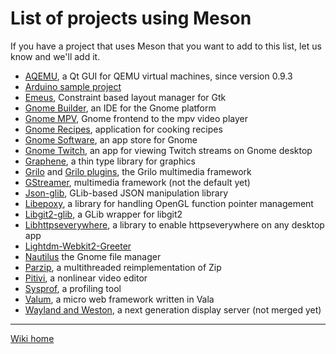 # List of projects using Meson 

If you have a project that uses Meson that you want to add to this list, let us know and we'll add it.

 - [AQEMU](https://github.com/tobimensch/aqemu), a Qt GUI for QEMU virtual machines, since version 0.9.3
 - [Arduino sample project](https://github.com/jpakkane/mesonarduino)
 - [Emeus](https://github.com/ebassi/emeus), Constraint based layout manager for Gtk
 - [Gnome Builder](https://git.gnome.org/browse/gnome-builder/), an IDE for the Gnome platform
 - [Gnome MPV](https://github.com/gnome-mpv/gnome-mpv), Gnome frontend to the mpv video player
 - [Gnome Recipes](https://github.com/matthiasclasen/gr), application for cooking recipes
 - [Gnome Software](https://git.gnome.org//browse/gnome-software), an app store for Gnome
 - [Gnome Twitch](https://github.com/vinszent/gnome-twitch), an app for viewing Twitch streams on Gnome desktop
 - [Graphene](http://ebassi.github.io/graphene/), a thin type library for graphics
 - [Grilo](https://mail.gnome.org/archives/grilo-list/2017-February/msg00000.html) and [Grilo plugins](https://git.gnome.org/browse/grilo-plugins/commit/?id=ea047c4fb63e90268eb795ed91a09a2be5068a4c), the Grilo multimedia framework
 - [GStreamer](https://cgit.freedesktop.org/gstreamer/gstreamer/), multimedia framework (not the default yet)
 - [Json-glib](https://git.gnome.org/browse/json-glib), GLib-based JSON manipulation library
 - [Libepoxy](https://github.com/anholt/libepoxy/), a library for handling OpenGL function pointer management
 - [Libgit2-glib](https://git.gnome.org/browse/libgit2-glib/), a GLib wrapper for libgit2
 - [Libhttpseverywhere](https://github.com/grindhold/libhttpseverywhere), a library to enable httpseverywhere on any desktop app
 - [Lightdm-Webkit2-Greeter](https://github.com/Antergos/lightdm-webkit2-greeter)
 - [Nautilus](https://git.gnome.org/browse/nautilus/commit/?id=ed5652c89ac0654df2e82b54b00b27d51c825465) the Gnome file manager
 - [Parzip](https://github.com/jpakkane/parzip), a multithreaded reimplementation of Zip 
 - [Pitivi](http://pitivi.org/), a nonlinear video editor
 - [Sysprof](https://wiki.gnome.org/Apps/Sysprof), a profiling tool
 - [Valum](https://github.com/valum-framework/valum), a micro web framework written in Vala
 - [Wayland and Weston](https://lists.freedesktop.org/archives/wayland-devel/2016-November/031984.html), a next generation display server (not merged yet)

----

[Wiki home](Home)